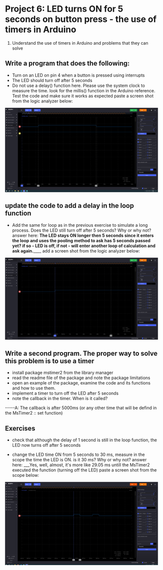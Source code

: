 # Project 6: LED turns ON for 5 seconds on button press - the use of timers in Arduino

1. Understand the use of timers in Arduino and problems that they can solve

## Write a program that does the following:
- Turn on an LED on pin 4 when a button is pressed using interrupts
- The LED should turn off after 5 seconds
- Do not use a delay() function here. Please use the system clock to measure the time. look for the millis() function in the Arduino reference.
Test the code and make sure it works as expected
paste a screen shot from the logic analyzer below:

![alt text](timers_with_milis.PNG)

## update the code to add a delay in the loop function
- Add the same for loop as in the previous exercise to simulate a long process. Does the LED still turn off after 5 seconds? Why or why not?
answer here: __The LED stays ON longer then 5 seconds since it enters the loop and uses the pooling method to ask has 5 seconds passed yet? if so - LED is off, if not - will enter another loop of calculation and ask again.______
add a screen shot from the logic analyzer below:

![alt text](timer_with_cal_in_loop.PNG)

## Write a second program. The proper way to solve this problem is to use a timer
- install package mstimer2 from the library manager
- read the readme file of the package and note the package limitations
- open an example of the package, examine the code and its functions and how to use them.
- implement a timer to turn off the LED after 5 seconds
- note the callback in the timer. When is it called?

-----A: The callback is after 5000ms (or any other time that will be defind in the MsTimer2 :: set function)

## Exercises
- check that although the delay of 1 second is still in the loop function, the LED now turns off after 5 seconds

- change the LED time ON from 5 seconds to 30 ms, measure in the scope the time the LED is ON. is it 30 ms? Why or why not?
answer here: ___Yes, well, almost, it's more like 29.05 ms untill the MsTimer2 executed the function (turning off the LED)
paste a screen shot from the scope below:

![alt text](mstimer_function.PNG)